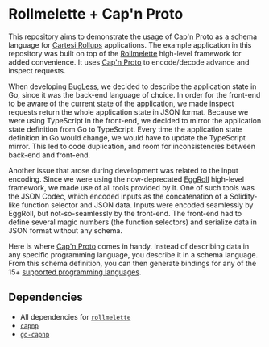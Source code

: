 # Rollmelette + Cap'n Proto

This repository aims to demonstrate the usage of [Cap'n Proto](https://capnproto.org) as a schema language for [Cartesi Rollups](https://cartesi.io/) applications.
The example application in this repository was built on top of the [Rollmelette]((https://github.com/gligneul/rollmelette)) high-level framework for added convenience.
It uses [Cap'n Proto](https://capnproto.org) to encode/decode advance and inspect requests.

When developing [BugLess](https://github.com/crypto-bug-hunters/bug-less), we decided to describe the application state in Go, since it was the back-end language of choice.
In order for the front-end to be aware of the current state of the application, we made inspect requests return the whole application state in JSON format.
Because we were using TypeScript in the front-end, we decided to mirror the application state definition from Go to TypeScript.
Every time the application state definition in Go would change, we would have to update the TypeScript mirror.
This led to code duplication, and room for inconsistencies between back-end and front-end.

Another issue that arose during development was related to the input encoding.
Since we were using the now-deprecated [EggRoll](https://github.com/gligneul/eggroll) high-level framework, we made use of all tools provided by it.
One of such tools was the JSON Codec, which encoded inputs as the concatenation of a Solidity-like function selector and JSON data.
Inputs were encoded seamlessly by EggRoll, but not-so-seamlessly by the front-end.
The front-end had to define several magic numbers (the function selectors) and serialize data in JSON format without any schema.

Here is where [Cap'n Proto](https://capnproto.org) comes in handy.
Instead of describing data in any specific programming language, you describe it in a schema language.
From this schema definition, you can then generate bindings for any of the 15+ [supported programming languages](https://capnproto.org/otherlang.html).

## Dependencies

- All dependencies for [`rollmelette`](https://github.com/gligneul/rollmelette)
- [`capnp`](https://capnproto.org/install.html)
- [`go-capnp`](https://github.com/capnproto/go-capnp/blob/main/docs/Installation.md)
